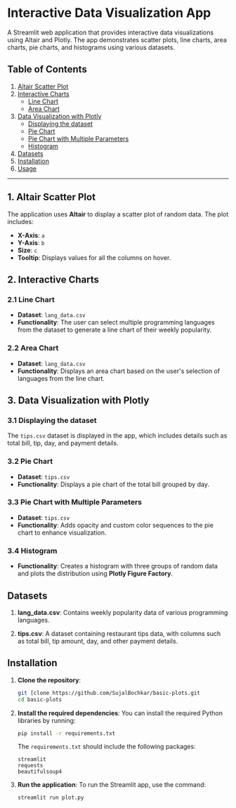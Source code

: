 # Interactive Data Visualization App

A Streamlit web application that provides interactive data visualizations using Altair and Plotly. The app demonstrates scatter plots, line charts, area charts, pie charts, and histograms using various datasets.

## Table of Contents
1. [Altair Scatter Plot](#1-altair-scatter-plot)
2. [Interactive Charts](#2-interactive-charts)
   - [Line Chart](#21-line-chart)
   - [Area Chart](#22-area-chart)
3. [Data Visualization with Plotly](#3-data-visualisation-with-plotly)
   - [Displaying the dataset](#31-displaying-the-dataset)
   - [Pie Chart](#32-pie-chart)
   - [Pie Chart with Multiple Parameters](#33-pie-chart-with-multiple-parameters)
   - [Histogram](#34-histogram)
4. [Datasets](#datasets)
5. [Installation](#installation)
6. [Usage](#usage)

---

## 1. Altair Scatter Plot

The application uses **Altair** to display a scatter plot of random data. The plot includes:
- **X-Axis**: `a`
- **Y-Axis**: `b`
- **Size**: `c`
- **Tooltip**: Displays values for all the columns on hover.

## 2. Interactive Charts

### 2.1 Line Chart

- **Dataset**: `lang_data.csv`
- **Functionality**: The user can select multiple programming languages from the dataset to generate a line chart of their weekly popularity.

### 2.2 Area Chart

- **Dataset**: `lang_data.csv`
- **Functionality**: Displays an area chart based on the user's selection of languages from the line chart.

## 3. Data Visualization with Plotly

### 3.1 Displaying the dataset

The `tips.csv` dataset is displayed in the app, which includes details such as total bill, tip, day, and payment details.

### 3.2 Pie Chart

- **Dataset**: `tips.csv`
- **Functionality**: Displays a pie chart of the total bill grouped by day.

### 3.3 Pie Chart with Multiple Parameters

- **Dataset**: `tips.csv`
- **Functionality**: Adds opacity and custom color sequences to the pie chart to enhance visualization.

### 3.4 Histogram

- **Functionality**: Creates a histogram with three groups of random data and plots the distribution using **Plotly Figure Factory**.

## Datasets

1. **lang_data.csv**:
   Contains weekly popularity data of various programming languages.
   

2. **tips.csv**:
A dataset containing restaurant tips data, with columns such as total bill, tip amount, day, and other payment details.


## Installation

1. **Clone the repository**:
   ```bash
   git [clone https://github.com/SujalBochkar/basic-plots.git
   cd basic-plots
   ```

2. **Install the required dependencies**:
   You can install the required Python libraries by running:
   ```bash
   pip install -r requirements.txt
   ```
   The `requirements.txt` should include the following packages:
   ```
   streamlit
   requests
   beautifulsoup4
   ```
  
3. **Run the application**:
   To run the Streamlit app, use the command:
   ```bash
   streamlit run plot.py
   ```
